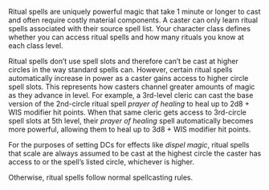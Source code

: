 Ritual spells are uniquely powerful magic that take 1 minute or longer to cast and often require costly material components. A caster can only learn ritual spells associated with their source spell list. Your character class defines whether you can access ritual spells and how many rituals you know at each class level.

Ritual spells don’t use spell slots and therefore can’t be cast at higher circles in the way standard spells can. However, certain ritual spells automatically increase in power as a caster gains access to higher circle spell slots. This represents how casters channel greater amounts of magic as they advance in level. For example, a 3rd-level cleric can cast the base version of the 2nd-circle ritual spell *prayer of healing* to heal up to 2d8 + WIS modifier hit points. When that same cleric gets access to 3rd-circle spell slots at 5th level, their *prayer of healing* spell automatically becomes more powerful, allowing them to heal up to 3d8 + WIS modifier hit points.

For the purposes of setting DCs for effects like *dispel magic*, ritual spells that scale are always assumed to be cast at the highest circle the caster has access to or the spell’s listed circle, whichever is higher.

Otherwise, ritual spells follow normal spellcasting rules.